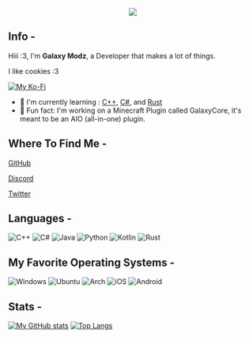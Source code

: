<p align="center">
    <img src="https://avatars.githubusercontent.com/u/66964223?s=400&u=02102b541f0cfcb8a34d1c34af77a25203ab009c&v=4" />
</p>

## Info -

Hiii :3, I'm **Galaxy Modz**, a Developer that makes a lot of things.

I like cookies :3



[![My Ko-Fi](https://ko-fi.com/img/githubbutton_sm.svg)](https://ko-fi.com/galaxymodz)


- 🏫 I'm currently learning : [C++](https://cplusplus.com), [C#](https://learn.microsoft.com/en-us/dotnet/csharp/), and [Rust](https://rust-lang.org)
- 🎯 Fun fact: I'm working on a Minecraft Plugin called GalaxyCore, it's meant to be an AIO (all-in-one) plugin.

## Where To Find Me -

[GitHub](https://github.com/GalaxyModzYT)

[Discord](https://discord.gg/pj75Emch8p)

[Twitter](https://twitter.com/GalaxyModzYT)

## Languages -

![C++](https://img.shields.io/badge/c++-%2300599C.svg?style=for-the-badge&logo=c%2B%2B&logoColor=white)
![C#](https://img.shields.io/badge/c%23-%23239120.svg?style=for-the-badge&logo=c-sharp&logoColor=white)
![Java](https://img.shields.io/badge/Java-ED8B00?style=for-the-badge&logo=java&logoColor=white)
![Python](https://img.shields.io/badge/Python-14354C?style=for-the-badge&logo=python&logoColor=white)
![Kotlin](https://img.shields.io/badge/Kotlin-0095D5?&style=for-the-badge&logo=kotlin&logoColor=white)
![Rust](https://img.shields.io/badge/Rust-000000?style=for-the-badge&logo=rust&logoColor=white)

## My Favorite Operating Systems -

![Windows](https://img.shields.io/badge/Windows-0078D6?style=for-the-badge&logo=windows&logoColor=white)
![Ubuntu](https://img.shields.io/badge/Ubuntu-E95420?style=for-the-badge&logo=ubuntu&logoColor=white)
![Arch](https://img.shields.io/badge/Arch%20Linux-1793D1?logo=arch-linux&logoColor=fff&style=for-the-badge)
![iOS](https://img.shields.io/badge/iOS-000000?style=for-the-badge&logo=ios&logoColor=white)
![Android](https://img.shields.io/badge/Android-3DDC84?style=for-the-badge&logo=android&logoColor=white)

## Stats -

[![My GitHub stats](https://github-readme-stats.vercel.app/api?username=GalaxyModzYT)](https://github.com/anuraghazra/github-readme-stats)
[![Top Langs](https://github-readme-stats.vercel.app/api/top-langs/?username=galaxymodzyt)](https://github.com/anuraghazra/github-readme-stats)
